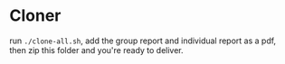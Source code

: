 # Cloner

run `./clone-all.sh`, add the group report and individual report as a pdf, then zip this folder and you're ready to deliver.
